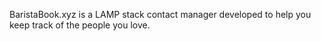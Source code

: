 BaristaBook.xyz is a LAMP stack contact manager developed to help you keep track of the people you love.
